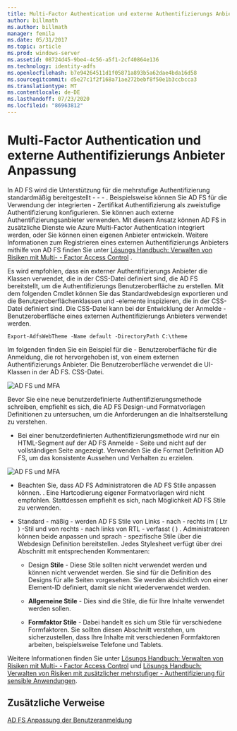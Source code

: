 ```yaml
---
title: Multi-Factor Authentication und externe Authentifizierungs Anbieter Anpassung
author: billmath
ms.author: billmath
manager: femila
ms.date: 05/31/2017
ms.topic: article
ms.prod: windows-server
ms.assetid: 08724d45-9be4-4c56-a5f1-2cf40864e136
ms.technology: identity-adfs
ms.openlocfilehash: b7e94264511d1f05871a893b5a62dae4bda16d58
ms.sourcegitcommit: d5e27c1f2f168a71ae272bebf8f50e1b3ccbcca3
ms.translationtype: MT
ms.contentlocale: de-DE
ms.lasthandoff: 07/23/2020
ms.locfileid: "86963812"
---
```

# <a name="multi-factor-authentication-and-external-authentication-providers-customization"></a>Multi-Factor Authentication und externe Authentifizierungs Anbieter Anpassung 



In AD FS wird die Unterstützung für die mehrstufige Authentifizierung standardmäßig bereitgestellt \- \- \- . Beispielsweise können Sie AD FS für die Verwendung der integrierten \- Zertifikat Authentifizierung als zweistufige Authentifizierung konfigurieren. Sie können auch externe Authentifizierungsanbieter verwenden. Mit diesem Ansatz können AD FS in zusätzliche Dienste wie Azure Multi-Factor Authentication integriert werden, oder Sie können einen eigenen Anbieter entwickeln. Weitere Informationen zum Registrieren eines externen Authentifizierungs Anbieters mithilfe von AD FS finden Sie unter [Lösungs Handbuch: Verwalten von Risiken mit Multi- \- Factor Access Control](./manage-risk-with-conditional-access-control.md) .  
  
Es wird empfohlen, dass ein externer Authentifizierungs Anbieter die Klassen verwendet, die in der CSS-Datei definiert sind, die AD FS bereitstellt, um die Authentifizierungs Benutzeroberfläche zu erstellen. Mit dem folgenden Cmdlet können Sie das Standardwebdesign exportieren und die Benutzeroberflächenklassen und -elemente inspizieren, die in der CSS-Datei definiert sind. Die CSS-Datei kann bei der Entwicklung der Anmelde \- Benutzeroberfläche eines externen Authentifizierungs Anbieters verwendet werden.  
  

    Export-AdfsWebTheme -Name default -DirectoryPath C:\theme  
 
  
Im folgenden finden Sie ein Beispiel für die \- Benutzeroberfläche für die Anmeldung, die rot hervorgehoben ist, von einem externen Authentifizierungs Anbieter. Die Benutzeroberfläche verwendet die UI-Klassen in der AD FS. CSS-Datei.  
  
![AD FS und MFA](media/AD-FS-user-sign-in-customization/ADFS_Blue_Custom8.png)  
  
Bevor Sie eine neue benutzerdefinierte Authentifizierungsmethode schreiben, empfiehlt es sich, die AD FS Design-und Formatvorlagen Definitionen zu untersuchen, um die Anforderungen an die Inhaltserstellung zu verstehen.  
  
-   Bei einer benutzerdefinierten Authentifizierungsmethode wird nur ein HTML-Segment auf der AD FS Anmelde \- Seite und nicht auf der vollständigen Seite angezeigt. Verwenden Sie die Format Definition AD FS, um das konsistente Aussehen und Verhalten zu erzielen.  
  
![AD FS und MFA](media/AD-FS-user-sign-in-customization/ADFS_Blue_Custom9.png)  
  
-   Beachten Sie, dass AD FS Administratoren die AD FS Stile anpassen können. . Eine Hartcodierung eigener Formatvorlagen wird nicht empfohlen. Stattdessen empfiehlt es sich, nach Möglichkeit AD FS Stile zu verwenden.  
  
-   Standard \- mäßig \- werden AD FS Stile von Links \- nach \- rechts im \( Ltr \) -Stil und von rechts \- nach links von RTL \- verfasst \( \) . Administratoren können beide anpassen und sprach \- spezifische Stile über die Webdesign Definition bereitstellen. Jedes Stylesheet verfügt über drei Abschnitt mit entsprechenden Kommentaren:  
  
    -   Design **Stile** \- Diese Stile sollten nicht verwendet werden und können nicht verwendet werden. Sie sind für die Definition des Designs für alle Seiten vorgesehen. Sie werden absichtlich von einer Element-ID definiert, damit sie nicht wiederverwendet werden.  
  
    -   **Allgemeine Stile** \- Dies sind die Stile, die für Ihre Inhalte verwendet werden sollen.  
  
    -   **Formfaktor Stile** \- Dabei handelt es sich um Stile für verschiedene Formfaktoren. Sie sollten diesen Abschnitt verstehen, um sicherzustellen, dass Ihre Inhalte mit verschiedenen Formfaktoren arbeiten, beispielsweise Telefone und Tablets.  
  
Weitere Informationen finden Sie unter [Lösungs Handbuch: Verwalten von Risiken mit Multi- \- Factor Access Control](./manage-risk-with-conditional-access-control.md) und [Lösungs Handbuch: Verwalten von Risiken mit zusätzlicher mehrstufiger \- Authentifizierung für sensible Anwendungen](https://tnstage.redmond.corp.microsoft.com/library/dn280949.aspx).  

## <a name="additional-references"></a>Zusätzliche Verweise 
[AD FS Anpassung der Benutzeranmeldung](AD-FS-user-sign-in-customization.md) 
